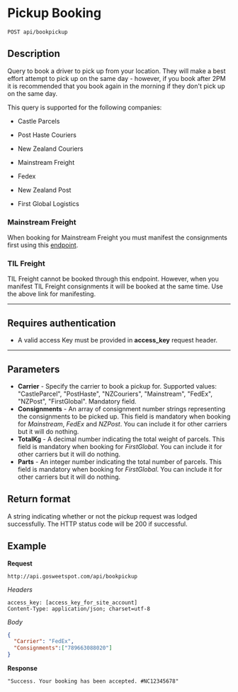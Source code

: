 # Pickup Booking

    POST api/bookpickup

## Description
Query to book a driver to pick up from your location. They will make a best effort attempt to pick up on the same day - however, if you book after 2PM it is recommended that you book again in the morning if they don't pick up on the same day.

This query is supported for the following companies:

- Castle Parcels

- Post Haste Couriers

- New Zealand Couriers

- Mainstream Freight

- Fedex

- New Zealand Post

- First Global Logistics

### Mainstream Freight
When booking for Mainstream Freight you must manifest the consignments first using this [endpoint]( https://github.com/gosweetspot/freight-api/blob/master/v2/POST_publishmanifest.md).

### TIL Freight
TIL Freight cannot be booked through this endpoint. However, when you manifest TIL Freight consignments it will be booked at the same time. Use the above link for manifesting.

***

## Requires authentication
* A valid access Key must be provided in **access_key** request header.

***

## Parameters
- **Carrier** - Specify the carrier to book a pickup for. Supported values: "CastleParcel", "PostHaste", "NZCouriers", "Mainstream", "FedEx", "NZPost", "FirstGlobal". Mandatory field.
- **Consignments** - An array of consignment number strings representing the consignments to be picked up. This field is mandatory when booking for *Mainstream*, *FedEx* and *NZPost*. You can include it for other carriers but it will do nothing.
- **TotalKg** - A decimal number indicating the total weight of parcels. This field is mandatory when booking for *FirstGlobal*. You can include it for other carriers but it will do nothing.
- **Parts** - An integer number indicating the total number of parcels. This field is mandatory when booking for *FirstGlobal*. You can include it for other carriers but it will do nothing.

## Return format
A string indicating whether or not the pickup request was lodged successfully. The HTTP status code will be 200 if successful.

## Example
**Request**

    http://api.gosweetspot.com/api/bookpickup

*Headers*

    access_key: [access_key_for_site_account]
    Content-Type: application/json; charset=utf-8



*Body*
``` json
{
  "Carrier": "FedEx",
  "Consignments":["789663088020"]
}
```


**Response**
``` 
"Success. Your booking has been accepted. #NC12345678"
```

